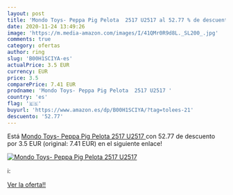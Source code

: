 ```yaml
---
layout: post
title: 'Mondo Toys- Peppa Pig Pelota  2517 U2517 al 52.77 % de descuento'
date: 2020-11-24 13:49:26
image: 'https://m.media-amazon.com/images/I/41QMr0R9d8L._SL200_.jpg'
comments: true
category: ofertas
author: ring
slug: 'B00H1SCIYA-es'
actualPrice: 3.5 EUR
currency: EUR
price: 3.5
comparePrice: 7.41 EUR
prodname: 'Mondo Toys- Peppa Pig Pelota  2517 U2517 '
country: 'es'
flag: '🇪🇸'
buyurl: 'https://www.amazon.es/dp/B00H1SCIYA/?tag=tolees-21'
descuento: '52.77'
---
```


Está [Mondo Toys- Peppa Pig Pelota  2517 U2517 ](https://www.amazon.es/dp/B00H1SCIYA/?tag=tolees-21) con 52.77 de descuento por 3.5 EUR (original: 7.41 EUR) en el siguiente enlace!

[![Mondo Toys- Peppa Pig Pelota  2517 U2517](https://m.media-amazon.com/images/I/41QMr0R9d8L._SL200_.jpg)](https://www.amazon.es/dp/B00H1SCIYA/?tag=tolees-21)

ℹ️:


[Ver la oferta!!](https://www.amazon.es/dp/B00H1SCIYA/?tag=tolees-21)
